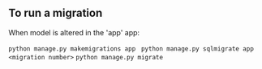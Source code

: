 ## To run a migration
When model is altered in the 'app' app:

`python manage.py makemigrations app `
`python manage.py sqlmigrate app <migration number>`
`python manage.py migrate`